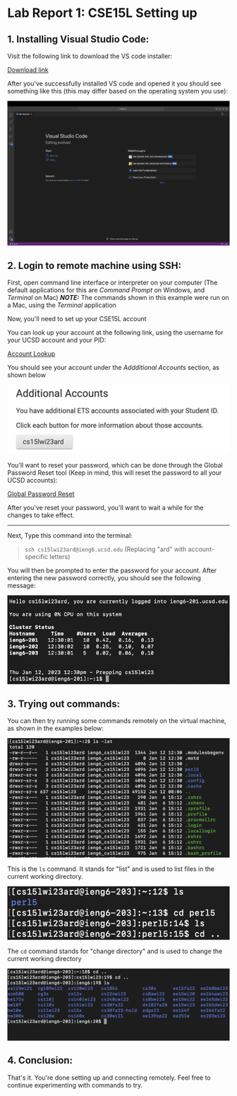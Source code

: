 
# Lab Report 1: CSE15L Setting up 

## 1. **Installing Visual Studio Code**: ##

Visit the following link to download the VS code installer:

[Download link](https://code.visualstudio.com/download)



After you've successfully installed VS code and opened it you should see something like this (this may differ based on the operating system you use):

![Image](VSCode.png)

## 2. **Login to remote machine using SSH**: ##

First, open command line interface or interpreter on your computer (The default applications for this are *Command Prompt* on Windows, and *Terminal* on Mac)
**_NOTE:_** The commands shown in this example were run on a Mac, using the *Terminal* application

Now, you'll need to set up your CSE15L account 

You can look up your account at the following link, using the username for your UCSD account and your PID:

[Account Lookup](https://sdacs.ucsd.edu/~icc/index.php)

You should see your account under the *Addditional Accounts* section, as shown below

![Image](Account.png)

You'll want to reset your password, which can be done through the Global Password Reset tool (Keep in mind, this will reset the password to all your UCSD accounts):

[Global Password Reset](https://sdacs.ucsd.edu/~icc/password.php)

After you've reset your password, you'll want to wait a while for the changes to take effect.

---

Next, Type this command into the terminal: 
> `ssh cs15lwi23ard@ieng6.ucsd.edu` (Replacing "ard" with account-specific letters)

You will then be prompted to enter the password for your account. After entering the new password correctly, you should see the following message:

![Image](SSH.png)

## 3. **Trying out commands**: ##

You can then try running some commands remotely on the virtual machine, as shown in the examples below:

![Image](Command1.png)

This is the `ls` command. It stands for "list" and is used to list files in the current working directory.

![Image](CommandOther.png)

The `cd` command stands for "change directory" and is used to change the current working directory

![Image](CommandOther2nd.png)

## 4. **Conclusion**: ##

That's it. You're done setting up and connecting remotely. Feel free to continue experimenting with commands to try.
